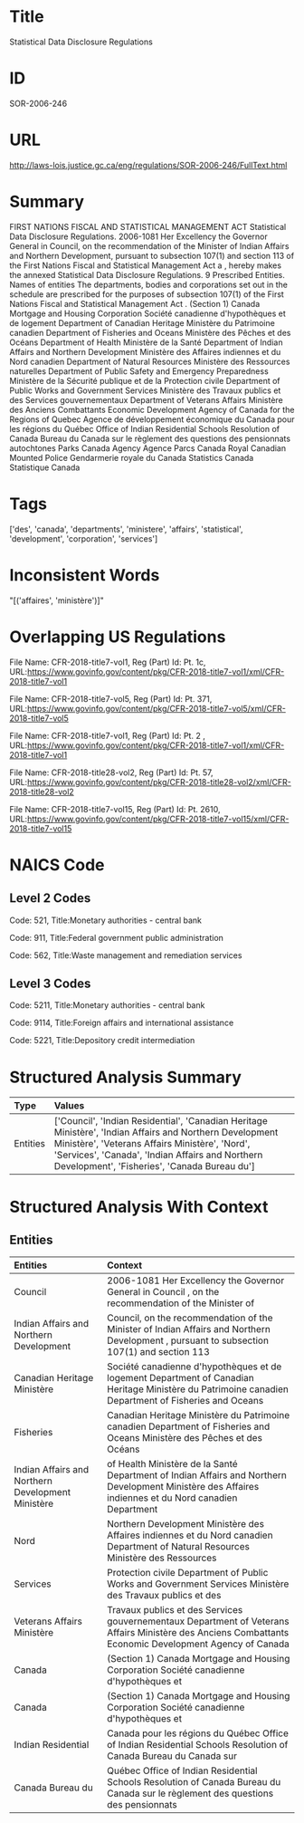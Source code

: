 # Title
Statistical Data Disclosure Regulations


# ID
SOR-2006-246

# URL
http://laws-lois.justice.gc.ca/eng/regulations/SOR-2006-246/FullText.html


# Summary
FIRST NATIONS FISCAL AND STATISTICAL MANAGEMENT ACT Statistical Data Disclosure Regulations.
2006-1081 Her Excellency the Governor General in Council, on the recommendation of the Minister of Indian Affairs and Northern Development, pursuant to subsection 107(1) and section 113 of the  First Nations Fiscal and Statistical Management Act a , hereby makes the annexed  Statistical Data Disclosure Regulations.
9 Prescribed Entities.
Names of entities The departments, bodies and corporations set out in the schedule are prescribed for the purposes of subsection 107(1) of the  First Nations Fiscal and Statistical Management Act .
(Section 1) Canada Mortgage and Housing Corporation Société canadienne d'hypothèques et de logement Department of Canadian Heritage Ministère du Patrimoine canadien Department of Fisheries and Oceans Ministère des Pêches et des Océans Department of Health Ministère de la Santé Department of Indian Affairs and Northern Development Ministère des Affaires indiennes et du Nord canadien Department of Natural Resources Ministère des Ressources naturelles Department of Public Safety and Emergency Preparedness Ministère de la Sécurité publique et de la Protection civile Department of Public Works and Government Services Ministère des Travaux publics et des Services gouvernementaux Department of Veterans Affairs Ministère des Anciens Combattants Economic Development Agency of Canada for the Regions of Quebec Agence de développement économique du Canada pour les régions du Québec Office of Indian Residential Schools Resolution of Canada Bureau du Canada sur le règlement des questions des pensionnats autochtones Parks Canada Agency Agence Parcs Canada Royal Canadian Mounted Police Gendarmerie royale du Canada Statistics Canada Statistique Canada 


# Tags
['des', 'canada', 'departments', 'ministere', 'affairs', 'statistical', 'development', 'corporation', 'services']


# Inconsistent Words
"[('affaires', 'ministère')]"


# Overlapping US Regulations
File Name: CFR-2018-title7-vol1, Reg (Part) Id: Pt. 1c, URL:https://www.govinfo.gov/content/pkg/CFR-2018-title7-vol1/xml/CFR-2018-title7-vol1

File Name: CFR-2018-title7-vol5, Reg (Part) Id: Pt. 371, URL:https://www.govinfo.gov/content/pkg/CFR-2018-title7-vol5/xml/CFR-2018-title7-vol5

File Name: CFR-2018-title7-vol1, Reg (Part) Id: Pt. 2 , URL:https://www.govinfo.gov/content/pkg/CFR-2018-title7-vol1/xml/CFR-2018-title7-vol1

File Name: CFR-2018-title28-vol2, Reg (Part) Id: Pt. 57, URL:https://www.govinfo.gov/content/pkg/CFR-2018-title28-vol2/xml/CFR-2018-title28-vol2

File Name: CFR-2018-title7-vol15, Reg (Part) Id: Pt. 2610, URL:https://www.govinfo.gov/content/pkg/CFR-2018-title7-vol15/xml/CFR-2018-title7-vol15




# NAICS Code
## Level 2 Codes
Code: 521, Title:Monetary authorities - central bank

Code: 911, Title:Federal government public administration

Code: 562, Title:Waste management and remediation services




## Level 3 Codes
Code: 5211, Title:Monetary authorities - central bank

Code: 9114, Title:Foreign affairs and international assistance

Code: 5221, Title:Depository credit intermediation







# Structured Analysis Summary
| Type     | Values                                                                                                                                                                                                                                                        |
|:---------|:--------------------------------------------------------------------------------------------------------------------------------------------------------------------------------------------------------------------------------------------------------------|
| Entities | ['Council', 'Indian Residential', 'Canadian Heritage Ministère', 'Indian Affairs and Northern Development Ministère', 'Veterans Affairs Ministère', 'Nord', 'Services', 'Canada', 'Indian Affairs and Northern Development', 'Fisheries', 'Canada Bureau du'] |


# Structured Analysis With Context
 


## Entities
| Entities                                          | Context                                                                                                                                                |
|:--------------------------------------------------|:-------------------------------------------------------------------------------------------------------------------------------------------------------|
| Council                                           | 2006-1081 Her Excellency the Governor General in  Council , on the recommendation of the Minister of                                                   |
| Indian Affairs and Northern Development           | Council, on the recommendation of the Minister of Indian Affairs and Northern Development , pursuant to subsection 107(1) and section 113              |
| Canadian Heritage Ministère                       | Société canadienne d'hypothèques et de logement Department of Canadian Heritage Ministère du Patrimoine canadien Department of Fisheries and Oceans    |
| Fisheries                                         | Canadian Heritage Ministère du Patrimoine canadien Department of Fisheries and Oceans Ministère des Pêches et des Océans                               |
| Indian Affairs and Northern Development Ministère | of Health Ministère de la Santé Department of Indian Affairs and Northern Development Ministère des Affaires indiennes et du Nord canadien Department  |
| Nord                                              | Northern Development Ministère des Affaires indiennes et du Nord canadien Department of Natural Resources Ministère des Ressources                     |
| Services                                          | Protection civile Department of Public Works and Government Services  Ministère des Travaux publics et des                                             |
| Veterans Affairs Ministère                        | Travaux publics et des Services gouvernementaux Department of Veterans Affairs Ministère des Anciens Combattants Economic Development Agency of Canada |
| Canada                                            | (Section 1)  Canada Mortgage and Housing Corporation Société canadienne d'hypothèques et                                                               |
| Canada                                            | (Section 1)  Canada Mortgage and Housing Corporation Société canadienne d'hypothèques et                                                               |
| Indian Residential                                | Canada pour les régions du Québec Office of Indian Residential Schools Resolution of Canada Bureau du Canada sur                                       |
| Canada Bureau du                                  | Québec Office of Indian Residential Schools Resolution of Canada Bureau du Canada sur le règlement des questions des pensionnats                       |


